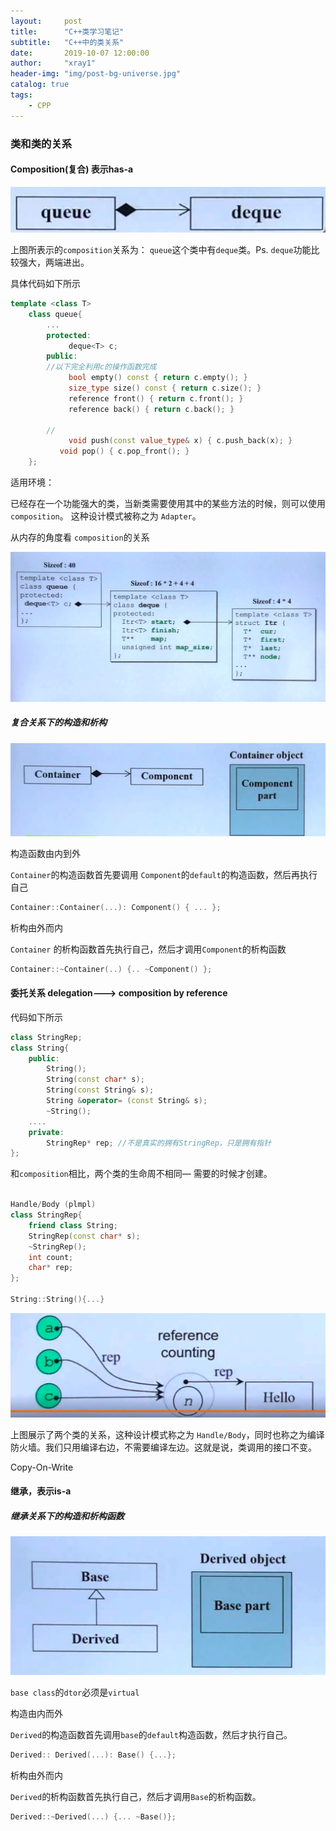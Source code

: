 ```yaml
---
layout:     post
title:      "C++类学习笔记"
subtitle:   "C++中的类关系"
date:       2019-10-07 12:00:00
author:     "xray1"
header-img: "img/post-bg-universe.jpg"
catalog: true
tags:
    - CPP
---
```

### 类和类的关系

#### Composition(复合) 表示has-a

![image-20190129200952268](/img/image-20190129200952268.png)

上图所表示的`composition`关系为： `queue`这个类中有`deque`类。Ps. `deque`功能比较强大，两端进出。

具体代码如下所示

```cpp
template <class T>
    class queue{
        ...
        protected:
       		 deque<T> c;
        public:
        //以下完全利用c的操作函数完成
        	 bool empty() const { return c.empty(); }
        	 size_type size() const { return c.size(); }
        	 reference front() { return c.front(); }
        	 reference back() { return c.back(); }
        
        //
        	 void push(const value_type& x) { c.push_back(x); }
           void pop() { c.pop_front(); }
    };
```

适用环境：

已经存在一个功能强大的类，当新类需要使用其中的某些方法的时候，则可以使用 `composition`。 这种设计模式被称之为 `Adapter`。



从内存的角度看 `composition`的关系

![image-20190129205147049](/img/image-20190129205147049.png)



##### 复合关系下的构造和析构



![image-20190129205259721](/img/image-20190129205259721.png)

构造函数由内到外

`Container`的构造函数首先要调用 `Component`的`default`的构造函数，然后再执行自己

```cpp
Container::Container(...): Component() { ... };
```



析构由外而内

`Container` 的析构函数首先执行自己，然后才调用`Component`的析构函数

```cpp
Container::~Container(..) {.. ~Component() };
```

#### 委托关系 delegation---> composition by reference

代码如下所示

```cpp
class StringRep;
class String{
    public:
    	String();
    	String(const char* s);
    	String(const String& s);
    	String &operator= (const String& s);
    	~String();
    ....
    private:
    	StringRep* rep; //不是真实的拥有StringRep，只是拥有指针
};

```

和`composition`相比，两个类的生命周不相同— 需要的时候才创建。

```cpp

Handle/Body (plmpl)
class StringRep{
    friend class String;
    StringRep(const char* s);
    ~StringRep();
    int count;
    char* rep;
};

String::String(){...}

```

![image-20190129212434464](/img/image-20190129212434464.png)



上图展示了两个类的关系，这种设计模式称之为 `Handle/Body`，同时也称之为编译防火墙。我们只用编译右边，不需要编译左边。这就是说，类调用的接口不变。



Copy-On-Write



#### 继承，表示is-a

##### 继承关系下的构造和析构函数

![image-20190129213842486](/img/image-20190129213842486.png)



`base class`的`dtor`必须是`virtual`

构造由内而外

`Derived`的构造函数首先调用`base`的`default`构造函数，然后才执行自己。

```cpp
Derived:: Derived(...): Base() {...};
```



析构由外而内

`Derived`的析构函数首先执行自己，然后才调用`Base`的析构函数。

```cpp
Derived::~Derived(...) {... ~Base()};
```



